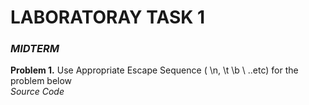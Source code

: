 # **LABORATORAY TASK 1**
### *MIDTERM*

**Problem 1.** Use Appropriate Escape Sequence ( \n, \t \b \ ..etc) for the problem below  
*Source Code*


